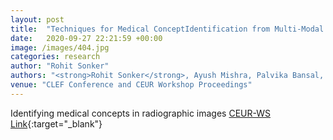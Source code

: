 ```yaml
---
layout: post
title:  "Techniques for Medical ConceptIdentification from Multi-Modal Images”"
date:   2020-09-27 22:21:59 +00:00
image: /images/404.jpg
categories: research
author: "Rohit Sonker"
authors: "<strong>Rohit Sonker</strong>, Ayush Mishra, Palvika Bansal, Anup Pattnaik"
venue: "CLEF Conference and CEUR Workshop Proceedings"
---
```


Identifying medical concepts in radiographic images [CEUR-WS Link](http://ceur-ws.org/Vol-2696/paper_71.pdf){:target="_blank"}

